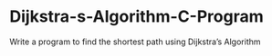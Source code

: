 # Dijkstra-s-Algorithm-C-Program
Write a program to find the shortest path using Dijkstra’s Algorithm
